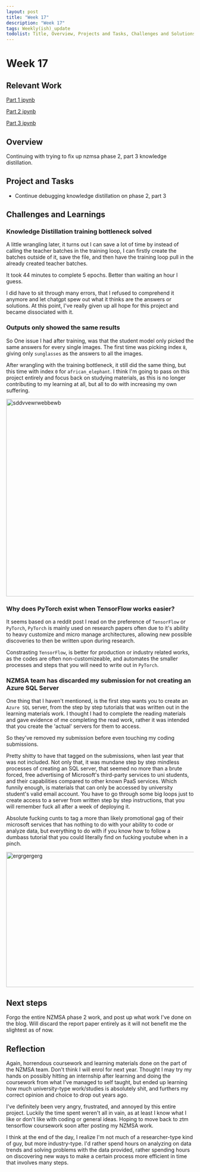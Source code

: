 ```yaml
---
layout: post
title: "Week 17"
description: "Week 17"
tags: Weekly(ish)_update
todolist: Title, Overview, Projects and Tasks, Challenges and Solutions, Learnings and Insights, Next Steps, Reflections
---
```


# Week 17

## Relevant Work
[Part 1 ipynb](https://github.com/Tenatic-X/nzmsa_2025/blob/main/part_1/part1-submission.ipynb)

[Part 2 ipynb](https://github.com/Tenatic-X/nzmsa_2025/blob/main/part_2/part2_submission_DeanChung.ipynb)

[Part 3 ipynb](https://github.com/Tenatic-X/nzmsa_2025/blob/main/part_3/src/part3.ipynb)

## Overview
Continuing with trying to fix up nzmsa phase 2, part 3 knowledge distillation.

## Project and Tasks
* Continue debugging knowledge distillation on phase 2, part 3

## Challenges and Learnings

### Knowledge Distillation training bottleneck solved

A little wrangling later, it turns out I can save a lot of time by instead of calling the teacher batches in the training loop, I can firstly create the batches outside of it, save the file, and then have the training loop pull in the already created teacher batches.

It took 44 minutes to complete 5 epochs. Better than waiting an hour I guess.

I did have to sit through many errors, that I refused to comprehend it anymore and let chatgpt spew out what it thinks are the answers or solutions. At this point, I've really given up all hope for this project and became dissociated with it.

### Outputs only showed the same results

So One issue I had after training, was that the student model only picked the same answers for every single images. The first time was picking index `8`, giving only `sunglasses` as the answers to all the images.

After wrangling with the training bottleneck, it still did the same thing, but this time with index `0` for `african_elephant`. I think I'm going to pass on this project entirely and focus back on studying materials, as this is no longer contributing to my learning at all, but all to do with increasing my own suffering.

<img width="1916" height="529" alt="sddvvewrwebbewb" src="https://github.com/user-attachments/assets/3dd9699a-8442-46cc-8416-8fc9dd90b5e3" />

### Why does PyTorch exist when TensorFlow works easier?

It seems based on a reddit post I read on the preference of `TensorFlow` or `PyTorch`, `PyTorch` is mainly used on research papers often due to it's ability to heavy customize and micro manage architectures, allowing new possible discoveries to then be written upon during research.

Constrasting `TensorFlow`, is better for production or industry related works, as the codes are often non-customizeable, and automates the smaller processes and steps that you will need to write out in `PyTorch`.

### NZMSA team has discarded my submission for not creating an Azure SQL Server

One thing that I haven't mentioned, is the first step wants you to create an `Azure SQL` server, from the step by step tutorials that was written out in the learning materials work. I thought I had to complete the reading materials and gave evidence of me completing the read work, rather it was intended that you create the 'actual' servers for them to access.

So they've removed my submission before even touching my coding submissions.

Pretty shitty to have that tagged on the submissions, when last year that was not included. Not only that, it was mundane step by step mindless processes of creating an SQL server, that seemed no more than a brute forced, free advertising of Microsoft's third-party services to uni students, and their capabilities compared to other known PaaS services. Which funnily enough, is materials that can only be accessed by university student's valid email account. You have to go through some big loops just to create access to a server from written step by step instructions, that you will remember fuck all after a week of deploying it.

Absolute fucking cunts to tag a more than likely promotional gag of their microsoft services that has nothing to do with your ability to code or analyze data, but everything to do with if you know how to follow a dumbass tutorial that you could literally find on fucking youtube when in a pinch.

<img width="945" height="362" alt="ergrgergerg" src="https://github.com/user-attachments/assets/3bac0e6e-fb0a-4886-aa5a-4af80b7deea4" />

## Next steps

Forgo the entire NZMSA phase 2 work, and post up what work I've done on the blog. Will discard the report paper entirely as it will not benefit me the slightest as of now.

## Reflection

Again, horrendous coursework and learning materials done on the part of the NZMSA team. Don't think I will enrol for next year. Thought I may try my hands on possibly hitting an internship after learning and doing the coursework from what I've managed to self taught, but ended up learning how much university-type work/studies is absolutely shit, and furthers my correct opinion and choice to drop out years ago.

I've definitely been very angry, frustrated, and annoyed by this entire project. Luckily the time spent weren't all in vain, as at least I know what I like or don't like with coding or general ideas. Hoping to move back to ztm tensorflow coursework soon after posting my NZMSA work.

I think at the end of the day, I realize I'm not much of a researcher-type kind of guy, but more industry-type. I'd rather spend hours on analyzing on data trends and solving problems with the data provided, rather spending hours on discovering new ways to make a certain process more efficient in time that involves many steps.
